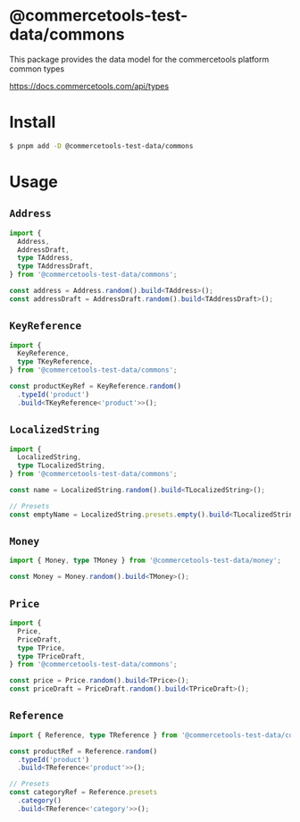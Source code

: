 # @commercetools-test-data/commons

This package provides the data model for the commercetools platform common types

https://docs.commercetools.com/api/types

# Install

```bash
$ pnpm add -D @commercetools-test-data/commons
```

# Usage

## `Address`

```ts
import {
  Address,
  AddressDraft,
  type TAddress,
  type TAddressDraft,
} from '@commercetools-test-data/commons';

const address = Address.random().build<TAddress>();
const addressDraft = AddressDraft.random().build<TAddressDraft>();
```

## `KeyReference`

```ts
import {
  KeyReference,
  type TKeyReference,
} from '@commercetools-test-data/commons';

const productKeyRef = KeyReference.random()
  .typeId('product')
  .build<TKeyReference<'product'>>();
```

## `LocalizedString`

```ts
import {
  LocalizedString,
  type TLocalizedString,
} from '@commercetools-test-data/commons';

const name = LocalizedString.random().build<TLocalizedString>();

// Presets
const emptyName = LocalizedString.presets.empty().build<TLocalizedString>();
```

## `Money`

```ts
import { Money, type TMoney } from '@commercetools-test-data/money';

const Money = Money.random().build<TMoney>();
```

## `Price`

```ts
import {
  Price,
  PriceDraft,
  type TPrice,
  type TPriceDraft,
} from '@commercetools-test-data/commons';

const price = Price.random().build<TPrice>();
const priceDraft = PriceDraft.random().build<TPriceDraft>();
```

## `Reference`

```ts
import { Reference, type TReference } from '@commercetools-test-data/commons';

const productRef = Reference.random()
  .typeId('product')
  .build<TReference<'product'>>();

// Presets
const categoryRef = Reference.presets
  .category()
  .build<TReference<'category'>>();
```
